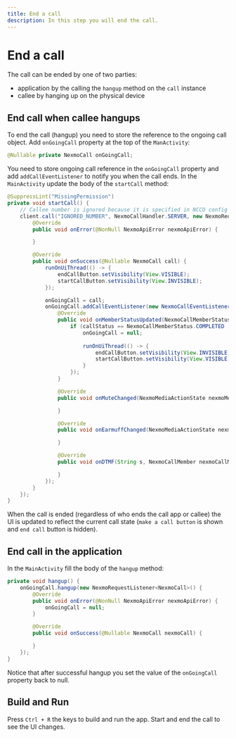 ```yaml
---
title: End a call
description: In this step you will end the call.
---
```


# End a call

The call can be ended by one of two parties:
- application by the calling the `hangup` method on the `call` instance
- callee by hanging up on the physical device

## End call when callee hangups

To end the call (hangup) you need to store the reference to the ongoing call object. Add `onGoingCall` property at the top of the `ManActivity`:

```java
@Nullable private NexmoCall onGoingCall;
```

You need to store ongoing call reference in the `onGoingCall` property and add `addCallEventListener` to notify you when the call ends. In the `MainActivity` update the body of the `startCall` method:

```java
@SuppressLint("MissingPermission")
private void startCall() {
    // Callee number is ignored because it is specified in NCCO config
    client.call("IGNORED_NUMBER", NexmoCallHandler.SERVER, new NexmoRequestListener<NexmoCall>() {
        @Override
        public void onError(@NonNull NexmoApiError nexmoApiError) {

        }

        @Override
        public void onSuccess(@Nullable NexmoCall call) {
            runOnUiThread(() -> {
                endCallButton.setVisibility(View.VISIBLE);
                startCallButton.setVisibility(View.INVISIBLE);
            });

            onGoingCall = call;
            onGoingCall.addCallEventListener(new NexmoCallEventListener() {
                @Override
                public void onMemberStatusUpdated(NexmoCallMemberStatus callStatus, NexmoCallMember nexmoCallMember) {
                    if (callStatus == NexmoCallMemberStatus.COMPLETED || callStatus == NexmoCallMemberStatus.CANCELLED) {
                        onGoingCall = null;
                        
                        runOnUiThread(() -> {
                            endCallButton.setVisibility(View.INVISIBLE);
                            startCallButton.setVisibility(View.VISIBLE);
                        }
                    });
                }

                @Override
                public void onMuteChanged(NexmoMediaActionState nexmoMediaActionState, NexmoCallMember nexmoCallMember) {

                }

                @Override
                public void onEarmuffChanged(NexmoMediaActionState nexmoMediaActionState, NexmoCallMember nexmoCallMember) {

                }

                @Override
                public void onDTMF(String s, NexmoCallMember nexmoCallMember) {

                }
            });
        }
    });
}
```

When the call is ended (regardless of who ends the call app or callee) the UI is updated to reflect the current call state (`make a call button` is shown and `end call` button is hidden).

## End call in the application

In the `MainActivity` fill the body of the `hangup` method:

```java
private void hangup() {
    onGoingCall.hangup(new NexmoRequestListener<NexmoCall>() {
        @Override
        public void onError(@NonNull NexmoApiError nexmoApiError) {
            onGoingCall = null;
        }

        @Override
        public void onSuccess(@Nullable NexmoCall nexmoCall) {

        }
    });
}
```

Notice that after successful hangup you set the value of the `onGoingCall` property back to null.

## Build and Run

Press `Ctrl + R` the keys to build and run the app. Start and end the call to see the UI changes.